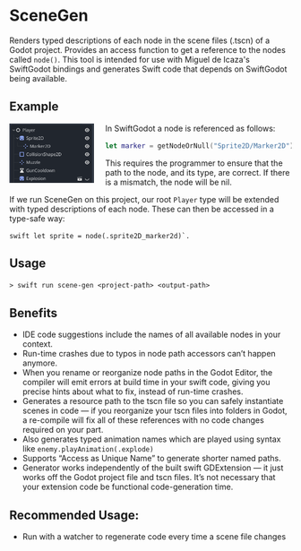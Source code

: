 # SceneGen

Renders typed descriptions of each node in the scene files (.tscn) of a Godot project. Provides an access function to get a reference to the nodes called `node()`. This tool is intended for use with Miguel de Icaza's SwiftGodot bindings and generates Swift code that depends on SwiftGodot being available. 

## Example

<img src="https://raw.githubusercontent.com/PadraigK/SceneGen/main/Images/playerscene.png" alt="A Node Tree in Godot" width="30%" align="left" style="padding-right: 20px;">

In SwiftGodot a node is referenced as follows: 

```swift
let marker = getNodeOrNull("Sprite2D/Marker2D") as? Marker2D`.
```

This requires the programmer to ensure that the path to the node, and its type, are correct. If there is a mismatch, the node will be nil. 

If we run SceneGen on this project, our root `Player` type will be extended with typed descriptions of each node. These can then be accessed in a type-safe way: 

```
swift let sprite = node(.sprite2D_marker2d)`.
```

## Usage 

`> swift run scene-gen <project-path> <output-path>`
 
## Benefits
* IDE code suggestions include the names of all available nodes in your context.
* Run-time crashes due to typos in node path accessors can’t happen anymore.
* When you rename or reorganize node paths in the Godot Editor, the compiler will emit errors at build time in your swift code, giving you precise hints about what to fix, instead of run-time crashes.
* Generates a resource path to the tscn file so you can safely instantiate scenes in code — if you reorganize your tscn files into folders in Godot, a re-compile will fix all of these references with no code changes required on your part.
* Also generates typed animation names which are played using syntax like `enemy.playAnimation(.explode)`
* Supports “Access as Unique Name” to generate shorter named paths.
* Generator works independently of the built swift GDExtension — it just works off the Godot project file and tscn files. It’s not necessary that your extension code be functional code-generation time.

## Recommended Usage:
* Run with a watcher to regenerate code every time a scene file changes 